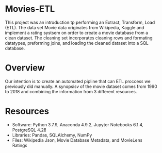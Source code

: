 # Movies-ETL
This project was an introduction tp performing an Extract, Transform, Load (ETL). The data set Movie data originates from Wikipedia, Kaggle and  implement a rating systsem on order to create a movie database from a clean dataset. The cleaning set incorporates cleaning rows and formating datatypes, preforming joins, and loading the cleaned dataset into a SQL database.

# Overview
Our intention is to create an automated pipline that can ETL proccess we previously did manually. A synopsisv of the movie dataset comes from 1990 to 2018 and combining the information from 3 different resources.

# Resources
- Software: Python 3.7.9, Anaconda 4.9.2, Jupyter Notebooks 6.1.4, PostgreSQL 4.28
- Libraries: Pandas, SQLAlchemy, NumPy
- Files: Wikipedia Json, Movie Database Metadata, and MovieLens Ratings
